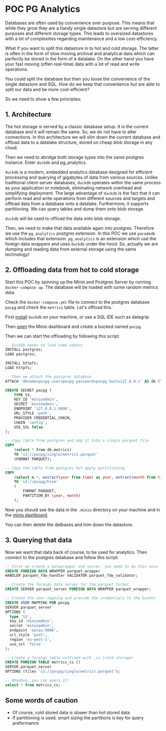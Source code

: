 # POC PG Analytics

Databases are often used by convenience over purpose. This means that
while they grow they are a handy single datastore but are serving 
different purposes and different storage types. This leads to oversized 
datastores with a lot of complexities regarding maintenance and a low 
cost-efficiency. 

What if you want to split this datastore in to hot and cold storage. The 
latter is often in the form of slow moving archival and analytical data which
can perfectly be stored in the form of a datalake. On the other hand you have
your fast moving (often real-time) data with a lot of read and write operations.

You could split the database but then you loose the convenience of the single
datastore and SQL. How do we keep that convenience but are able to split our data
and be more cost-efficient?

So we need to show a few principles:

## 1. Architecture
The hot storage is served by a classic database setup. It is the current database
and it will remain the same. So, we do not have to alter connections. In this
architecture we will slim down the current database and offload data to a datalake
structure, stored on cheap blob storage in any cloud.

Then we need to abridge both storage types into the same postgres instance. Enter
`duckdb` and pg_analytics. 

`duckdb` is a modern, embedded analytics database designed for efficient processing and querying of gigabytes of data from various sources. Unlike traditional client-server databases, `duckdb` operates within the same process as your application or notebook, eliminating network overhead and simplifying deployment.
The large advantage of `duckdb` is the fact that it can perform read and write 
operations from different sources and targets and offload data from a database onto a datalake. Furthermore, it supports partitioning. We can query tables
and dump them onto blob storage.

`duckdb` will be used to offload the data onto blob storage. 

Then, we need to make that data available again into postgres. Therefore we 
use the `pg_analytics` postgres extension. In this POC we use `paradedb` which
includes that extension. `pg_analytics` is an extension which use the foreign data
wrappers and uses ``duckdb`` under the hood. So, actually we are dumping and reading
data from external storage using the same technology!

## 2. Offloading data from hot to cold storage

Start this POC by spinning up the Minio and Postgres Server by running `docker-compose up`. The database will be loaded with some random metrics data. 

Check the `docker-compose.yml` file to connect to the postgres database `pocpg` and check the `metrics` table. Let's offload this.

First [install](https://duckdb.org/docs/installation/?version=stable&environment=cli&platform=macos&download_method=package_manager) `duckdb` on your machine, or use a SQL IDE such as datagrip. 

Then [open](http://127.0.0.1:9001) the Minio dashboard and create a bucked named `pocpg`. 

Then we can start the offloading by following this script.

```sql
-- DuckDb needs to load some addons
INSTALL postgres;
LOAD postgres;

INSTALL httpfs;
LOAD httpfs;

-- Then we attach the postgres database
ATTACH 'dbname=pocpg user=pocpg password=pocpg host=127.0.0.1' AS db (TYPE POSTGRES, READ_ONLY);

CREATE SECRET pocpg (
    TYPE S3,
    KEY_ID 'minioadmin',
    SECRET 'minioadmin',
    ENDPOINT '127.0.0.1:9000',
    URL_STYLE 'path',
    PROVIDER CREDENTIAL_CHAIN,
    CHAIN 'config',
    USE_SSL false
);

-- Copy table from postgres and map it into a single parquet file
COPY
    (select * from db.metrics)
    TO 's3://pocpg/single/metrics.parquet'
    (FORMAT PARQUET);

-- Copy the table from postgres but apply partitioning
COPY
    (select m.*, extract(year from time) as year, extract(month from time) as month from db.metrics m order by time)
    TO 's3://pocpg/hive'
    (
        FORMAT PARQUET,
        PARTITION_BY (year, month)
    );
```

Now you should see the data in the `.minio` directory on your machine and in the 
[minio dashboard](http://127.0.0.1:9001).

You can then delete the datbases and trim down the datastore.

## 3. Querying that data
Now we want that data back of course, to be used for analytics. Then connect
to the postgres database and follow this script:

```sql
-- First we create a datawrapper and server, you need to do this once
CREATE FOREIGN DATA WRAPPER parquet_wrapper
HANDLER parquet_fdw_handler VALIDATOR parquet_fdw_validator;

-- Create the foreign data server for the parquet format
CREATE SERVER parquet_server FOREIGN DATA WRAPPER parquet_wrapper;

-- Create the user mapping and provide the credentials to the bucket
CREATE USER MAPPING FOR pocpg
SERVER parquet_server
OPTIONS (
  type 'S3',
  key_id 'minioadmin',
  secret 'minioadmin',
  endpoint 'minio:9000',
  url_style 'path',
  region 'eu-west-1',
  use_ssl 'false'
);

-- Create a foreign table suffixed with _cs (cold storage)
CREATE FOREIGN TABLE metrics_cs ()
SERVER parquet_server
OPTIONS (files 's3://pocpg/single/metrics.parquet');

-- Whoohoo, you can query it!
select * from metrics_cs;

```

## Some words of caution

- Of course, cold stored data is slower than hot stored data
- If partitioning is used, smart sizing the partitions is key for query preformance

